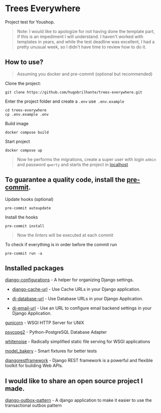 # Trees Everywhere

Project test for Youshop.

> Note: I would like to apologize for not having done the template part, if this is an impediment I will understand. I haven't worked with templates in years, and while the test deadline was excellent, I had a pretty unusual week, so I didn't have time to review how to do it.

## How to use?

> Assuming you docker and pre-commit (optional but recommended)

Clone the project: 

````shell
git clone https://github.com/hugobrilhante/trees-everywhere.git
````

Enter the project folder and create a `.env` use` .env.example`

```shell
cd trees-everywhere
cp .env.example .env
```

Build image 

```shell
docker compose build
```

Start project 

```shell
docker compose up
```    
    

> Now he performs the migrations, create a super user with login `admin` and password `qwerty` and starts the project in [localhost](http://127.0.0.1:8000)

## To guarantee a quality code, install the [pre-commit](https://pre-commit.com/#install). 

Update hooks (optional)

```shell
pre-commit autoupdate
```

Install the hooks

```shell
pre-commit install
```
    

> Now the linters will be executed at each commit

To check if everything is in order before the commit run

```shell
pre-commit run -a
```

## Installed packages


[django-configurations](https://github.com/jazzband/django-configurations) - A helper for organizing Django settings.

- [django-cache-url](https://github.com/epicserve/django-cache-url) - Use Cache URLs in your Django application.
  
- [dj-database-url](https://github.com/kennethreitz/dj-database-url) - Use Database URLs in your Django Application.
     
- [dj-email-url](https://github.com/migonzalvar/dj-email-url) - Use an URL to configure email backend settings in your Django Application.

[gunicorn](https://gunicorn.org/) - WSGI HTTP Server for UNIX

[psycopg2](https://www.psycopg.org/) - Python-PostgreSQL Database Adapter

[whitenoise](https://github.com/evansd/whitenoise) - Radically simplified static file serving for WSGI applications

[model_bakery](https://github.com/model-bakers/model_bakery) - Smart fixtures for better tests

[djangorestframework](https://github.com/encode/django-rest-framework) - Django REST framework is a powerful and flexible toolkit for building Web APIs.


## I would like to share an open source project I made.

[django-outbox-pattern](https://github.com/juntossomosmais/django-outbox-pattern) - A django application to make it easier to use the transactional outbox pattern